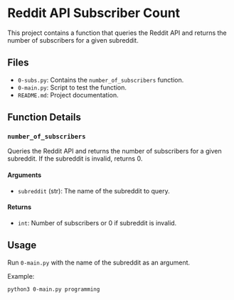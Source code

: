 # Reddit API Subscriber Count

This project contains a function that queries the Reddit API and returns the number of subscribers for a given subreddit.

## Files

- `0-subs.py`: Contains the `number_of_subscribers` function.
- `0-main.py`: Script to test the function.
- `README.md`: Project documentation.

## Function Details

### `number_of_subscribers`

Queries the Reddit API and returns the number of subscribers for a given subreddit. If the subreddit is invalid, returns 0.

#### Arguments

- `subreddit` (str): The name of the subreddit to query.

#### Returns

- `int`: Number of subscribers or 0 if subreddit is invalid.

## Usage

Run `0-main.py` with the name of the subreddit as an argument.

Example:

```sh
python3 0-main.py programming
